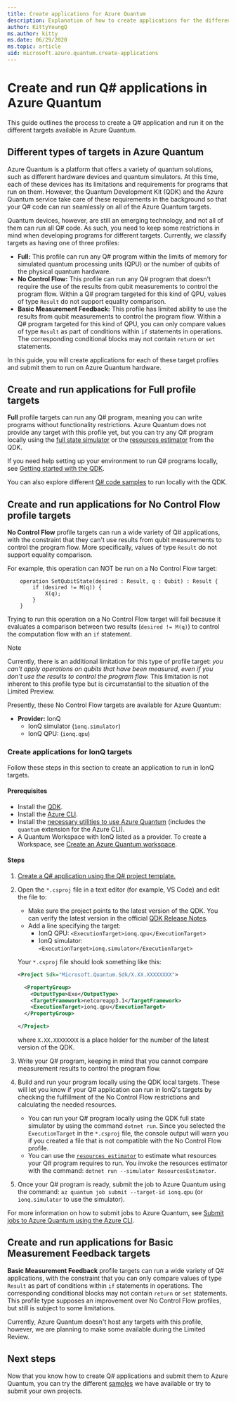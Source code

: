 ```yaml
---
title: Create applications for Azure Quantum
description: Explanation of how to create applications for the different targets of Azure-Quantum
author: KittyYeungQ
ms.author: kitty
ms.date: 06/29/2020
ms.topic: article
uid: microsoft.azure.quantum.create-applications
---
```


# Create and run Q# applications in Azure Quantum

This guide outlines the process to create a Q# application
and run it on the different targets available in Azure Quantum.

## Different types of targets in Azure Quantum

Azure Quantum is a platform that offers a variety of quantum solutions, such as
different hardware devices and quantum simulators. 
At this time, each of these devices has its limitations and requirements for programs that run on them. However, the Quantum Development Kit (QDK) and the Azure Quantum service take care of these requirements in the background so that your Q# code can run seamlessly on all of the Azure Quantum targets.

Quantum devices, however, are still an emerging technology, and not all of
them can run all Q# code. As such, you need to keep some
restrictions in mind when developing programs for different targets. Currently, we
classify targets as having one of three profiles:

- **Full:** This profile can run any Q# program within the
  limits of memory for simulated quantum processing units (QPU) or the number of qubits of the physical
  quantum hardware.
- **No Control Flow:** This profile can run any Q# program that doesn't
  require the use of the results from qubit measurements to control the
  program flow. Within a Q# program targeted for this kind of QPU, values of
  type `Result` do not support equality comparison.
- **Basic Measurement Feedback:** This profile has limited ability to use the
  results from qubit measurements to control the program flow. Within a Q# program
  targeted for this kind of QPU, you can only compare values of type `Result` as
  part of conditions within `if` statements in operations. The corresponding
  conditional blocks may not contain `return` or `set` statements.

In this guide, you will create applications for each of these
target profiles and submit them to run on Azure Quantum hardware.

## Create and run applications for Full profile targets

**Full** profile targets can run any Q# program, meaning you can
write programs without functionality restrictions. Azure Quantum does not provide
any target with this profile yet, but you can try any Q# program locally using the
[full state simulator](xref:microsoft.quantum.machines.full-state-simulator) or the [resources estimator](xref:microsoft.quantum.machines.resources-estimator) from the QDK. 

If you need help setting up your environment to run Q# programs locally, see [Getting started with the QDK](xref:microsoft.quantum.welcome).

You can also explore different [Q# code samples](https://docs.microsoft.com/samples/browse/?languages=qsharp&view=qsharp-preview) to run locally with the QDK.

## Create and run applications for No Control Flow profile targets

**No Control Flow** profile targets can run a wide variety of Q# applications, with
the constraint that they can't use results from qubit measurements to control
the program flow. More specifically, values of type `Result` do not support
equality comparison.

For example, this operation can NOT be run on a No Control Flow target:

```qsharp
    operation SetQubitState(desired : Result, q : Qubit) : Result {
        if (desired != M(q)) {
            X(q);
        }
    }
```

Trying to run this operation on a No Control Flow target will fail because it evaluates a comparison between two results (`desired != M(q)`)
to control the computation flow with an `if` statement.

> [!NOTE]
> Currently, there is an additional limitation for this type of profile target: *you can't apply operations on qubits that have been measured, even
> if you don't use the results to control the program flow.* This limitation is
> not inherent to this profile type but is circumstantial to the situation of the Limited
> Preview.

Presently, these No Control Flow targets are available for Azure Quantum:

- **Provider:** IonQ
  - IonQ simulator (`ìonq.simulator`)
  - IonQ QPU: (`ionq.qpu`)

### Create applications for IonQ targets

Follow these steps in this section to create an application to run in IonQ targets.

#### Prerequisites

- Install the [QDK](xref:microsoft.quantum.install.standalone).
- Install the [Azure CLI](https://docs.microsoft.com/cli/azure/install-azure-cli?view=azure-cli-latest).
- Install the [necessary utilities to use Azure Quantum](xref:microsoft.azure.quantum.setup.cli) (includes the `quantum` extension for the Azure CLI).
- A Quantum Workspace with IonQ listed as a provider. To create a Workspace, see [Create an Azure Quantum workspace](xref:microsoft.azure.quantum.workspaces-portal).

#### Steps 

1. [Create a Q# application using the Q# project template.](https://docs.microsoft.com/quantum/quickstarts/install-command-line?tabs=tabid-vscode#develop-with-q)
1. Open the `*.csproj` file in a text editor (for example, VS Code) and edit the file to:
    - Make sure the project points to the latest version of the QDK. You can verify the latest version in the official [QDK Release Notes](xref:microsoft.quantum.relnotes).
    - Add a line specifying the target:
      - IonQ QPU: `<ExecutionTarget>ionq.qpu</ExecutionTarget>`
      - IonQ simulator: `<ExecutionTarget>ionq.simulator</ExecutionTarget>`
  
   Your `*.csproj` file should look something like this:
  
    ```xml
    <Project Sdk="Microsoft.Quantum.Sdk/X.XX.XXXXXXXX">
    
      <PropertyGroup>
        <OutputType>Exe</OutputType>
        <TargetFramework>netcoreapp3.1</TargetFramework>
        <ExecutionTarget>ionq.qpu</ExecutionTarget>
      </PropertyGroup>
    
    </Project>
    ```
   where `X.XX.XXXXXXXX` is a place holder for the number of the latest version of the QDK.
1. Write your Q# program, keeping in mind that you cannot compare measurement results to control the program flow. 
1. Build and run your program locally using the QDK local
   targets. These will let you know if your Q# application can run in IonQ's targets by checking the fulfillment of the No Control Flow restrictions and calculating the
   needed resources.
   - You can run your Q# program locally using the QDK full state simulator by
     using the command `dotnet run`. Since you selected the `ExecutionTarget` in
     the `*.csproj` file, the console output will warn you if you created a file that is not compatible with the No Control Flow profile.
   - You can use the
     [`resources estimator`](https://docs.microsoft.com/quantum/user-guide/machines/resources-estimator?view=qsharp-preview)
     to estimate what resources your Q# program requires to run. You invoke the resources estimator with the command: `dotnet run --simulator
     ResourcesEstimator`.
1. Once your Q# program is ready, submit the job to Azure Quantum
   using the command: `az quantum job submit --target-id ionq.qpu` (or
   `ionq.simulator` to use the simulator).

For more information on how to submit jobs to Azure Quantum, see [Submit jobs to Azure Quantum using the Azure CLI](xref:microsoft.azure.quantum.submit-jobs.azcli).

## Create and run applications for Basic Measurement Feedback targets

**Basic Measurement Feedback** profile targets can run a wide variety of Q#
applications, with the constraint that you can only compare values of type `Result` as part of conditions within `if` statements in operations. The
corresponding conditional blocks may not contain `return` or `set` statements. This profile type supposes an improvement over No Control Flow profiles, but still is subject to
some limitations.

Currently, Azure Quantum doesn't host any targets with this profile,
however, we are planning to make some available during the Limited Review.

## Next steps

Now that you know how to create Q# applications and submit them to Azure Quantum, you can try the different [samples](https://github.com/MicrosoftDocs/quantum-docs-private/tree/feature/onboarding-azure-quantum/azure-quantum/samples) we have available or try to submit your own projects.
